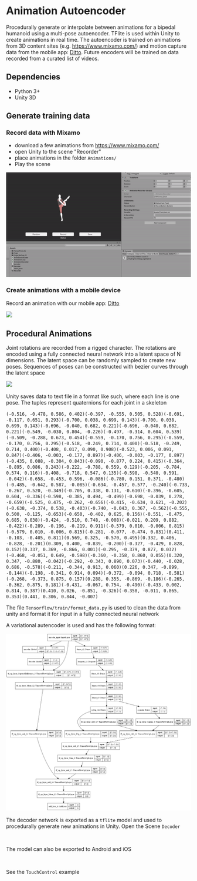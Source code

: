 # Animation Autoencoder
Procedurally generate or interpolate between animations for a bipedal humanoid using a multi-pose autoencoder. TFlite is used within Unity to create animations in real time. The autoencoder is trained on animations from 3D content sites (e.g. https://www.mixamo.com/) and motion capture data from the mobile app: [Ditto](). Future encoders will be trained on data recorded from a curated list of videos. 

## Dependencies
- Python 3+
- Unity 3D

## Generate training data

### Record data with Mixamo
- download a few animations from https://www.mixamo.com/ 
- open Unity to the scene "Recorder"
- place animations in the folder `Animations/`
- Play the scene

![](Figures/mixamo_recorder.gif)

### Create animations with a mobile device

Record an animation with our mobile app: [Ditto]()

![](Figures/ditto_recorder.gif)

## Procedural Animations
Joint rotations are recorded from a rigged character. The rotations are encoded using a fully connected neural network into a latent space of N dimensions. The latent space can be randomly sampled to create new poses. Sequences of poses can be constructed with bezier curves through the latent space

![](https://miro.medium.com/max/1968/1*44eDEuZBEsmG_TCAKRI3Kw@2x.png)

Unity saves data to text file in a format like such, where each line is one pose. The tuples represent quaternions for each joint in a skeleton 
```
(-0.516, -0.478, 0.586, 0.402)(-0.397, -0.555, 0.505, 0.528)(-0.691, -0.117, 0.651, 0.293)(-0.700, 0.038, 0.699, 0.143)(-0.700, 0.038, 0.699, 0.143)(-0.696, -0.040, 0.682, 0.221)(-0.696, -0.040, 0.682, 0.221)(-0.549, -0.030, 0.804, -0.226)(-0.497, -0.314, 0.604, 0.539)(-0.509, -0.288, 0.673, 0.454)(-0.559, -0.170, 0.756, 0.295)(-0.559, -0.170, 0.756, 0.295)(-0.518, -0.249, 0.714, 0.400)(-0.518, -0.249, 0.714, 0.400)(-0.408, 0.017, 0.090, 0.908)(-0.523, 0.006, 0.091, 0.847)(-0.406, -0.003, -0.177, 0.897)(-0.406, -0.003, -0.177, 0.897)(-0.435, 0.088, -0.304, 0.843)(-0.090, -0.877, 0.224, 0.415)(-0.364, -0.895, 0.086, 0.243)(-0.222, -0.788, 0.559, 0.129)(-0.205, -0.784, 0.574, 0.116)(-0.408, -0.718, 0.547, 0.135)(-0.598, -0.540, 0.591, -0.042)(-0.658, -0.453, 0.596, -0.086)(-0.780, 0.151, 0.371, -0.480)(-0.485, -0.642, 0.587, -0.085)(-0.634, -0.457, 0.577, -0.240)(-0.733, -0.267, 0.520, -0.349)(-0.705, 0.338, 0.131, -0.610)(-0.396, -0.605, 0.604, -0.336)(-0.598, -0.385, 0.494, -0.499)(-0.698, -0.039, 0.278, -0.659)(-0.525, 0.475, -0.262, -0.656)(-0.415, -0.634, 0.621, -0.202)(-0.638, -0.374, 0.538, -0.403)(-0.740, -0.043, 0.367, -0.562)(-0.555, 0.500, -0.125, -0.653)(-0.650, -0.402, 0.625, 0.156)(-0.551, -0.475, 0.685, 0.038)(-0.424, -0.510, 0.748, -0.008)(-0.021, 0.209, 0.882, -0.422)(-0.289, -0.196, -0.219, 0.911)(-0.579, 0.010, -0.006, 0.815)(-0.579, 0.010, -0.006, 0.815)(-0.281, -0.077, -0.474, 0.831)(0.411, -0.103, -0.405, 0.811)(0.569, 0.325, -0.570, 0.495)(0.332, 0.406, -0.828, -0.201)(0.309, 0.400, -0.839, -0.200)(-0.327, -0.429, 0.828, 0.152)(0.337, 0.369, -0.866, 0.001)(-0.295, -0.379, 0.877, 0.032)(-0.468, -0.051, 0.649, -0.598)(-0.360, -0.358, 0.860, 0.055)(0.320, 0.347, -0.880, -0.042)(-0.292, -0.343, 0.890, 0.073)(-0.440, -0.028, 0.686, -0.578)(-0.211, -0.344, 0.913, 0.060)(0.226, 0.347, -0.899, -0.144)(-0.198, -0.341, 0.914, 0.094)(-0.372, -0.094, 0.718, -0.581)(-0.268, -0.373, 0.875, 0.157)(0.288, 0.355, -0.869, -0.186)(-0.265, -0.362, 0.875, 0.181)(-0.431, -0.067, 0.754, -0.490)(-0.433, 0.002, 0.814, 0.387)(0.410, 0.026, -0.851, -0.326)(-0.358, -0.011, 0.865, 0.353)(0.441, 0.306, 0.844, -0.007)
```

The file `Tensorflow/train/format_data.py` is used to clean the data from unity and format it for input in a fully connected neural network 

A variational autencoder is used and has the following format:

![](TensorFlow/vae_mlp.png)

The decoder network is exported as a `tflite` model and used to procedurally generate new animations in Unity. Open the Scene `Decoder`

![]()

The model can also be exported to Android and iOS

![]()

See the `TouchControl` example
